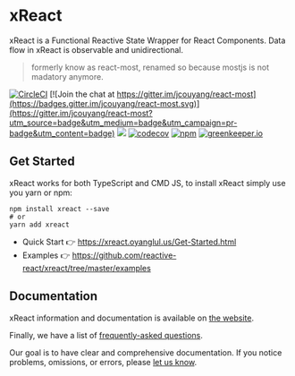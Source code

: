 # xReact

xReact is a Functional Reactive State Wrapper for React Components. Data flow in xReact is observable and unidirectional.

> formerly know as react-most, renamed so because mostjs is not madatory anymore.

[![CircleCI](https://img.shields.io/circleci/project/github/reactive-react/xreact/master.svg)](https://circleci.com/gh/reactive-react/xreact)
[![Join the chat at https://gitter.im/jcouyang/react-most](https://badges.gitter.im/jcouyang/react-most.svg)](https://gitter.im/jcouyang/react-most?utm_source=badge&utm_medium=badge&utm_campaign=pr-badge&utm_content=badge)
[![](https://img.shields.io/github/stars/reactive-react/xreact.svg?label=Star)](https://github.com/reactive-react/xreact)
[![codecov](https://codecov.io/gh/reactive-react/xreact/branch/master/graph/badge.svg)](https://codecov.io/gh/reactive-react/xreact)
[![npm](https://img.shields.io/npm/v/xreact.svg)](https://www.npmjs.com/package/xreact)
[![greenkeeper.io](https://badges.greenkeeper.io/reactive-react/xreact.svg)](https://greenkeeper.io)


## Get Started

xReact works for both TypeScript and CMD JS, to install xReact simply use you yarn or npm:

```
npm install xreact --save
# or
yarn add xreact
```

- Quick Start :point_right: https://xreact.oyanglul.us/Get-Started.html
- Examples :point_right: https://github.com/reactive-react/xreact/tree/master/examples

## Documentation

xReact information and documentation is available on [the website](http://xreact.oyanglul.us/).

<!-- We also have a Scaladoc index. -->

Finally, we have a list of [frequently-asked questions](https://xreact.oyanglul.us/FAQ.html).

Our goal is to have clear and comprehensive documentation. If you notice problems, omissions, or errors, please [let us know](https://github.com/reactive-react/xreact/issues).

